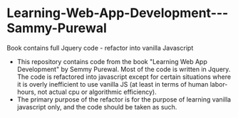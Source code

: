 # Learning-Web-App-Development---Sammy-Purewal
Book contains full Jquery code - refactor into vanilla Javascript

- This repository contains code from the book "Learning Web App Development" by Semmy Purewal. Most of the code is written in Jquery. The code is refactored into javascript except for certain situations where it is overly inefficient to use vanilla JS (at least in terms of human labor-hours, not actual cpu or algorithmic efficiency).
- The primary purpose of the refactor is for the purpose of learning vanilla javascript only, and the code should be taken as such. 
